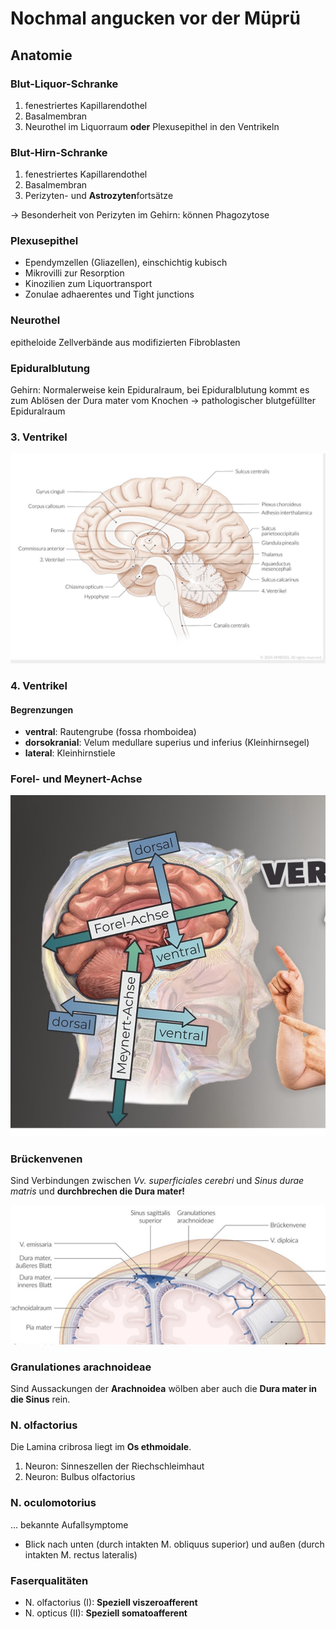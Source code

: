 # Nochmal angucken vor der Müprü

## Anatomie

### Blut-Liquor-Schranke

1. fenestriertes Kapillarendothel
2. Basalmembran
3. Neurothel im Liquorraum **oder** Plexusepithel in den Ventrikeln

### Blut-Hirn-Schranke

1. fenestriertes Kapillarendothel
2. Basalmembran
3. Perizyten- und **Astrozyten**fortsätze

-> Besonderheit von Perizyten im Gehirn: können Phagozytose

### Plexusepithel

- Ependymzellen (Gliazellen), einschichtig kubisch
- Mikrovilli zur Resorption
- Kinozilien zum Liquortransport
- Zonulae adhaerentes und Tight junctions

### Neurothel

epitheloide Zellverbände aus modifizierten Fibroblasten

### Epiduralblutung

Gehirn: Normalerweise kein Epiduralraum, bei Epiduralblutung kommt es zum Ablösen der Dura mater vom Knochen -> pathologischer blutgefüllter Epiduralraum

### 3. Ventrikel

![Dritter Ventrikel](saggital-schnitt.png)

### 4. Ventrikel

#### Begrenzungen

- **ventral**: Rautengrube (fossa rhomboidea)
- **dorsokranial**: Velum medullare superius und inferius (Kleinhirnsegel)
- **lateral**: Kleinhirnstiele

### Forel- und Meynert-Achse

![alt text](gehirn-achsen.png)

### Brückenvenen

Sind Verbindungen zwischen *Vv. superficiales cerebri* und *Sinus durae matris* und **durchbrechen die Dura mater!**

![alt text](gehirn-oberfläche.png)

### Granulationes arachnoideae

Sind Aussackungen der **Arachnoidea** wölben aber auch die **Dura mater in die Sinus** rein.

### N. olfactorius

Die Lamina cribrosa liegt im **Os ethmoidale**.

1. Neuron: Sinneszellen der Riechschleimhaut
2. Neuron: Bulbus olfactorius

### N. oculomotorius

... bekannte Aufallsymptome

- Blick nach unten (durch intakten M. obliquus superior) und außen (durch intakten M. rectus lateralis)

### Faserqualitäten

- N. olfactorius (I): **Speziell viszeroafferent**
- N. opticus (II): **Speziell somatoafferent**
